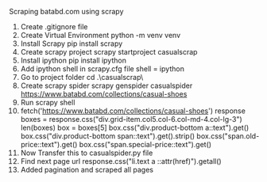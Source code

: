 Scraping batabd.com using scrapy
1. Create .gitignore file
2. Create Virtual Environment
python -m venv venv
3. Install Scrapy
pip install scrapy
4. Create scrapy project
scrapy startproject casualscrap
5. Install ipython
pip install ipython
6. Add ipython shell in scrapy.cfg file
shell = ipython
7. Go to project folder
cd .\casualscrap\
8. Create scrapy spider
scrapy genspider casualspider https://www.batabd.com/collections/casual-shoes
9. Run scrapy shell
10. 
    fetch('https://www.batabd.com/collections/casual-shoes')
    response
    boxes = response.css("div.grid-item.col5.col-6.col-md-4.col-lg-3")
    len(boxes)
    box = boxes[5]
    box.css("div.product-bottom a::text").get()
    box.css("div.product-bottom span::text").get().strip()
    box.css("span.old-price::text").get()
    box.css("span.special-price::text").get()
11. Now Transfer this to casualspider.py file
12. Find next page url
    response.css("li.text a ::attr(href)").getall()
13. Added pagination and scraped all pages